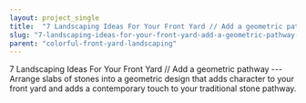 ```yaml
---
layout: project_single
title:  "7 Landscaping Ideas For Your Front Yard // Add a geometric pathway --- Arrange slabs of stones into a geometric design that adds character to your front yard and adds a contemporary touch to your traditional stone pathway."
slug: "7-landscaping-ideas-for-your-front-yard-add-a-geometric-pathway-arrange-slabs-of-stones"
parent: "colorful-front-yard-landscaping"
---
```

7 Landscaping Ideas For Your Front Yard // Add a geometric pathway --- Arrange slabs of stones into a geometric design that adds character to your front yard and adds a contemporary touch to your traditional stone pathway.